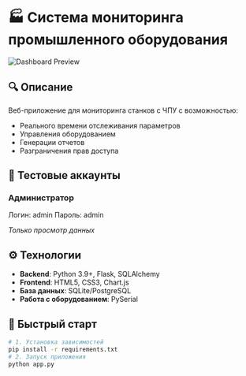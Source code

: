 # 🏭 Система мониторинга промышленного оборудования

![Dashboard Preview](https://i.imgur.com/JKvQ8aH.png)

## 🔍 Описание
Веб-приложение для мониторинга станков с ЧПУ с возможностью:
- Реального времени отслеживания параметров
- Управления оборудованием
- Генерации отчетов
- Разграничения прав доступа

## 🎯 Тестовые аккаунты

### Администратор
Логин: admin
Пароль: admin

*Только просмотр данных*

## ⚙️ Технологии
- **Backend**: Python 3.9+, Flask, SQLAlchemy
- **Frontend**: HTML5, CSS3, Chart.js
- **База данных**: SQLite/PostgreSQL
- **Работа с оборудованием**: PySerial

## 🚀 Быстрый старт

```bash
# 1. Установка зависимостей
pip install -r requirements.txt
# 2. Запуск приложения
python app.py
